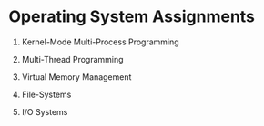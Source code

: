 # Operating System Assignments

1. Kernel-Mode Multi-Process Programming 

2. Multi-Thread Programming 

3. Virtual Memory Management 

4. File-Systems

5. I/O Systems


